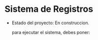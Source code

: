 <h1>Sistema de Registros</h1>

- Estado del proyecto: En construccion.

  para ejecutar el sistema, debes poner:


    
